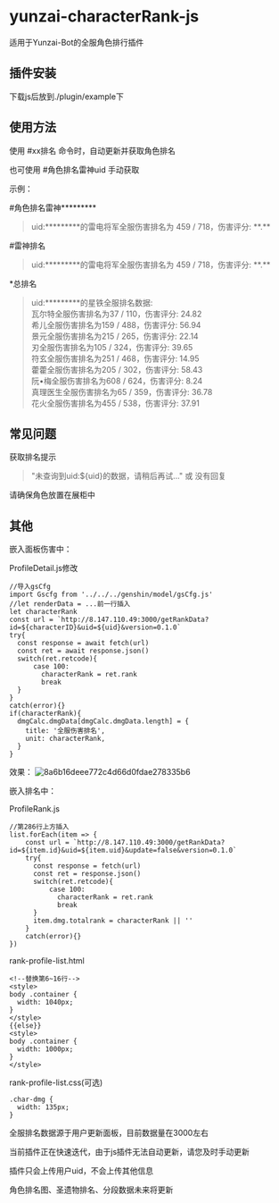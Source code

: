 # yunzai-characterRank-js

适用于Yunzai-Bot的全服角色排行插件

## 插件安装

下载js后放到./plugin/example下

## 使用方法

使用 #xx排名 命令时，自动更新并获取角色排名

也可使用 #角色排名雷神uid 手动获取

示例：

#角色排名雷神\*\*\*\*\*\*\*\*\*

> uid:\*\*\*\*\*\*\*\*\*的雷电将军全服伤害排名为 459 / 718，伤害评分: \*\*.\*\*

#雷神排名

> uid:\*\*\*\*\*\*\*\*\*的雷电将军全服伤害排名为 459 / 718，伤害评分: \*\*.\*\*

*总排名

> uid:*********的星铁全服排名数据:<br>
瓦尔特全服伤害排名为37 / 110，伤害评分: 24.82<br>
希儿全服伤害排名为159 / 488，伤害评分: 56.94<br>
景元全服伤害排名为215 / 265，伤害评分: 22.14<br>
刃全服伤害排名为105 / 324，伤害评分: 39.65<br>
符玄全服伤害排名为251 / 468，伤害评分: 14.95<br>
藿藿全服伤害排名为205 / 302，伤害评分: 58.43<br>
阮•梅全服伤害排名为608 / 624，伤害评分: 8.24<br>
真理医生全服伤害排名为65 / 359，伤害评分: 36.78<br>
花火全服伤害排名为455 / 538，伤害评分: 37.91<br>


## 常见问题

获取排名提示 
> "未查询到uid:${uid}的数据，请稍后再试..." 或 没有回复

请确保角色放置在展柜中

## 其他

嵌入面板伤害中：

ProfileDetail.js修改
```
//导入gsCfg
import Gscfg from '../../../genshin/model/gsCfg.js'
//let renderData = ...前一行插入
let characterRank
const url = `http://8.147.110.49:3000/getRankData?id=${characterID}&uid=${uid}&version=0.1.0`
try{
  const response = await fetch(url)
  const ret = await response.json()
  switch(ret.retcode){
      case 100:
        characterRank = ret.rank
        break
  }
}
catch(error){}
if(characterRank){
  dmgCalc.dmgData[dmgCalc.dmgData.length] = {
    title: '全服伤害排名',
    unit: characterRank,
  }
}
```
效果：
![8a6b16deee772c4d66d0fdae278335b6](https://github.com/NotIvny/yunzai-characterRank-js/assets/125482125/68b37c47-4642-4e86-a9c0-fb55498646c7)

嵌入排名中：

ProfileRank.js
```
//第286行上方插入
list.forEach(item => {
    const url = `http://8.147.110.49:3000/getRankData?id=${item.id}&uid=${item.uid}&update=false&version=0.1.0`
    try{
      const response = fetch(url)
      const ret = response.json()
      switch(ret.retcode){
          case 100:
            characterRank = ret.rank
            break
      }
      item.dmg.totalrank = characterRank || ''
    }
    catch(error){}
})
```
rank-profile-list.html
```
<!--替换第6~16行-->
<style>
body .container {
  width: 1040px;
}
</style>
{{else}}
<style>
body .container {
  width: 1000px;
}
</style>
```
rank-profile-list.css(可选)
```
.char-dmg {
  width: 135px;
}
```
全服排名数据源于用户更新面板，目前数据量在3000左右

当前插件正在快速迭代，由于js插件无法自动更新，请您及时手动更新

插件只会上传用户uid，不会上传其他信息

角色排名图、圣遗物排名、分段数据未来将更新

